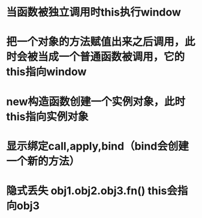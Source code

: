 # 当函数被独立调用时this执行window

# 把一个对象的方法赋值出来之后调用，此时会被当成一个普通函数被调用，它的this指向window

# new构造函数创建一个实例对象，此时this指向实例对象

# 显示绑定call,apply,bind（bind会创建一个新的方法）

# 隐式丢失 obj1.obj2.obj3.fn() this会指向obj3